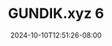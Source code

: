 --- 
title: "GUNDIK.xyz 6"
description: "streaming   GUNDIK.xyz 6 twitter   baru"
date: 2024-10-10T12:51:26-08:00
file_code: "20fgbqs7t0gd"
draft: false
cover: "whm3aijspp7t3dr9.jpg"
tags: ["indo", "bokep-indo", "bokep-viral", "bokep-ig"]
length: 45
fld_id: "1398450"
foldername: "10 mantap"
categories: ["10 mantap"]
views: 86
---